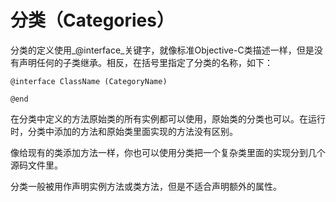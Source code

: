 # 分类（Categories）

分类的定义使用_@interface_关键字，就像标准Objective-C类描述一样，但是没有声明任何的子类继承。相反，在括号里指定了分类的名称，如下：

```
@interface ClassName (CategoryName)

@end
```

在分类中定义的方法原始类的所有实例都可以使用，原始类的分类也可以。在运行时，分类中添加的方法和原始类里面实现的方法没有区别。

像给现有的类添加方法一样，你也可以使用分类把一个复杂类里面的实现分到几个源码文件里。

分类一般被用作声明实例方法或类方法，但是不适合声明额外的属性。

